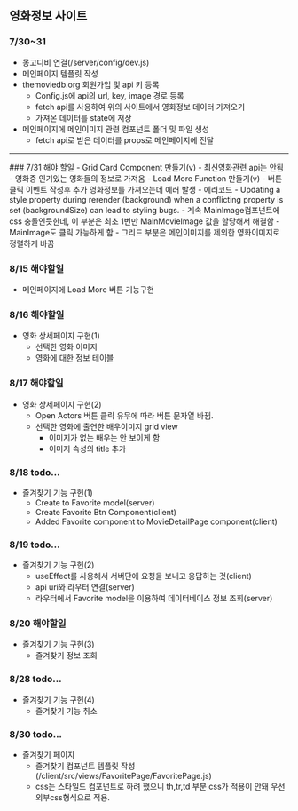 ## 영화정보 사이트
### 7/30~31
- 몽고디비 연결(/server/config/dev.js)
- 메인페이지 템플릿 작성
- themoviedb.org 회원가입 및 api 키 등록
  - Config.js에 api의 url, key, image 경로 등록
  - fetch api를 사용하여 위의 사이트에서 영화정보 데이터 가져오기
  - 가져온 데이터를 state에 저장
- 메인페이지에 메인이미지 관련 컴포넌트 폴더 및 파일 생성
  - fetch api로 받은 데이터를 props로 메인페이지에 전달
<hr />
### 7/31 해야 할일
- Grid Card Component 만들기(v)
  - 최신영화관련 api는 안됨
  - 영화중 인기있는 영화들의 정보로 가져옴
- Load More Function 만들기(v)
  - 버튼 클릭 이벤트 작성후 추가 영화정보를 가져오는데 에러 발생
  - 에러코드
    - Updating a style property during rerender (background) when a conflicting property is set (backgroundSize) can lead to styling bugs.
    - 계속 MainImage컴포넌트에 css 충돌인듯한데, 이 부분은 최초 1번만 MainMovieImage 값을 할당해서 해결함
- MainImage도 클릭 가능하게 함
  - 그리드 부분은 메인이미지를 제외한 영화이미지로 정렬하게 바꿈

### 8/15 해야할일
- 메인페이지에 Load More 버튼 기능구현

### 8/16 해야할일
- 영화 상세페이지 구현(1)
  - 선택한 영화 이미지
  - 영화에 대한 정보 테이블

### 8/17 해야할일
- 영화 상세페이지 구현(2)
  - Open Actors 버튼 클릭 유무에 따라 버튼 문자열 바뀜.
  - 선택한 영화에 출연한 배우이미지 grid view
    - 이미지가 없는 배우는 안 보이게 함
    - 이미지 속성의 title 추가

### 8/18 todo...    
- 즐겨찾기 기능 구현(1)
  - Create to Favorite model(server)
  - Create Favorite Btn Component(client)
  - Added Favorite component to MovieDetailPage component(client)

### 8/19 todo...
- 즐겨찾기 기능 구현(2)
  - useEffect를 사용해서 서버단에 요청을 보내고 응답하는 것(client)
  - api uri와 라우터 연결(server)
  - 라우터에서 Favorite model을 이용하여 데이터베이스 정보 조회(server)

### 8/20 해야할일
- 즐겨찾기 기능 구현(3)
  - 즐겨찾기 정보 조회

### 8/28 todo...  
- 즐겨찾기 기능 구현(4)
  - 즐겨찾기 기능 취소

### 8/30 todo...
- 즐겨찾기 페이지
  - 즐겨찾기 컴포넌트 템플릿 작성(/client/src/views/FavoritePage/FavoritePage.js)
  - css는 스타일드 컴포넌트로 하려 했으니 th,tr,td 부분 css가 적용이 안돼 우선 외부css형식으로 적용.  